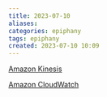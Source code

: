 ```yaml
---
title: 2023-07-10
aliases: 
categories: epiphany
tags: epiphany
created: 2023-07-10 10:09
---
```


[Amazon Kinesis](https://aws.amazon.com/ko/kinesis/)

[Amazon CloudWatch](https://aws.amazon.com/ko/cloudwatch/)
